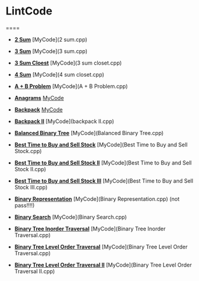 # LintCode

====
+ [**2 Sum**](http://lintcode.com/en/problem/2-sum/)      [MyCode](2 sum.cpp)

+ [**3 Sum**](http://lintcode.com/en/problem/3-sum/)      [MyCode](3 sum.cpp)

+ [**3 Sum Cloest**](http://lintcode.com/en/problem/3-sum-closest/)   [MyCode](3 sum closet.cpp)

+ [**4 Sum**](http://lintcode.com/en/problem/4-sum/)       [MyCode](4 sum closet.cpp)

+ [**A + B Problem**](http://lintcode.com/en/problem/a-b-problem/)   [MyCode](A + B Problem.cpp)

+ [**Anagrams**](http://lintcode.com/en/problem/anagrams/)  [MyCode](anagrams.cpp)

+ [**Backpack**](http://lintcode.com/en/problem/backpack/)  [MyCode](backpack.cpp)

+ [**Backpack II**](http://lintcode.com/en/problem/backpack-ii/)  [MyCode](backpack II.cpp)

+ [**Balanced Binary Tree**](http://lintcode.com/en/problem/balanced-binary-tree/)  [MyCode](Balanced Binary Tree.cpp)

+ [**Best Time to Buy and Sell Stock**](http://lintcode.com/en/problem/best-time-to-buy-and-sell-stock/)  [MyCode](Best Time to Buy and Sell Stock.cpp)

+ [**Best Time to Buy and Sell Stock II**](http://lintcode.com/en/problem/best-time-to-buy-and-sell-stock-ii/)  [MyCode](Best Time to Buy and Sell Stock II.cpp)

+ [**Best Time to Buy and Sell Stock III**](http://lintcode.com/en/problem/best-time-to-buy-and-sell-stock-iii/)  [MyCode](Best Time to Buy and Sell Stock III.cpp)

+ [**Binary Representation**](http://lintcode.com/en/problem/binary-representation/)  [MyCode](Binary Representation.cpp)     (not pass!!!!)

+ [**Binary Search**](http://lintcode.com/en/problem/binary-search/)  [MyCode](Binary Search.cpp)

+ [**Binary Tree Inorder Traversal**](http://lintcode.com/en/problem/binary-tree-inorder-traversal/)  [MyCode](Binary Tree Inorder Traversal.cpp)

+ [**Binary Tree Level Order Traversal**](http://lintcode.com/en/problem/binary-tree-level-order-traversal/)  [MyCode](Binary Tree Level Order Traversal.cpp)

+ [**Binary Tree Level Order Traversal II**](http://lintcode.com/en/problem/binary-tree-level-order-traversal-ii/)  [MyCode](Binary Tree Level Order Traversal II.cpp)
